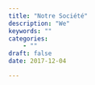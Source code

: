 ```yaml
---
title: "Notre Société"
description: "We"
keywords: ""
categories:
    - ""
draft: false
date: 2017-12-04

---
```


